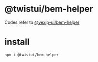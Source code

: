 # @twistui/bem-helper

Codes refer to [@vexip-ui/bem-helper](https://github.com/vexip-ui/vexip-ui/blob/main/common/bem-helper/src/index.ts)

# install

```bash
npm i @twistui/bem-helper
```
